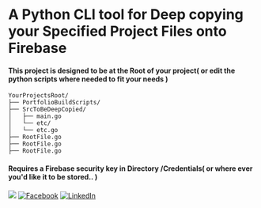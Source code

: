 # A Python CLI tool for Deep copying your Specified Project Files onto Firebase

#### This project is designed to be at the Root of your project( or edit the python scripts where needed to fit your needs )
```
YourProjectsRoot/
├── PortfolioBuildScripts/
├── SrcToBeDeepCopied/
│   ├── main.go
│   └── etc/
│   └── etc.go
├── RootFile.go
├── RootFile.go
├── RootFile.go
```
#### Requires a Firebase security key in Directory /Credentials( or where ever you'd like it to be stored.. )



[![](https://img.shields.io/badge/My%20Portfolio-8A2BE2)](https://www.TylerAldrich.dev)
[![Facebook](https://img.shields.io/badge/Facebook-1877F2?style=for-the-badge&logo=facebook&logoColor=white)](https://www.facebook.com/tyler.aldrich1)
[![LinkedIn](https://img.shields.io/badge/LinkedIn-0077B5?style=for-the-badge&logo=linkedin&logoColor=white)](https://www.linkedin.com/in/TylerAlanAldrich)
